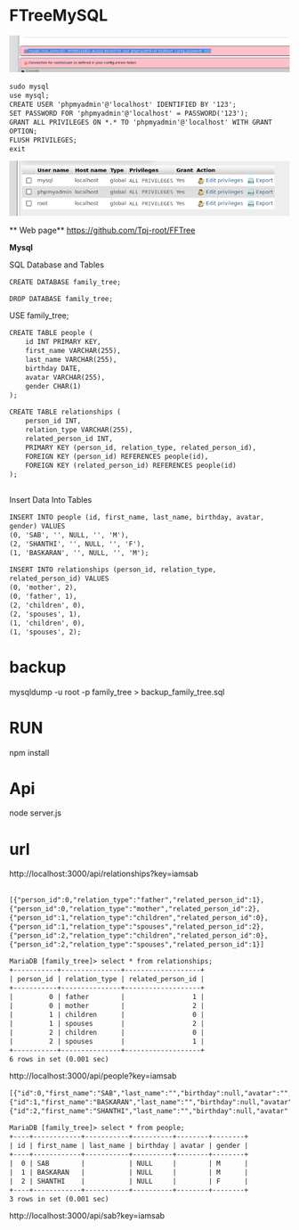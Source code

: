 # FTreeMySQL


![Help1](img/sql_help1.png)

```
sudo mysql
use mysql;
CREATE USER 'phpmyadmin'@'localhost' IDENTIFIED BY '123';
SET PASSWORD FOR 'phpmyadmin'@'localhost' = PASSWORD('123');
GRANT ALL PRIVILEGES ON *.* TO 'phpmyadmin'@'localhost' WITH GRANT OPTION;
FLUSH PRIVILEGES;
exit
```

![Help2](img/sql_help2.png)




** Web page**
https://github.com/Tpj-root/FFTree



**Mysql**



SQL Database and Tables


```
CREATE DATABASE family_tree;
```

```
DROP DATABASE family_tree;
```




USE family_tree;

```
CREATE TABLE people (
    id INT PRIMARY KEY,
    first_name VARCHAR(255),
    last_name VARCHAR(255),
    birthday DATE,
    avatar VARCHAR(255),
    gender CHAR(1)
);

```

```
CREATE TABLE relationships (
    person_id INT,
    relation_type VARCHAR(255),
    related_person_id INT,
    PRIMARY KEY (person_id, relation_type, related_person_id),
    FOREIGN KEY (person_id) REFERENCES people(id),
    FOREIGN KEY (related_person_id) REFERENCES people(id)
);


```



Insert Data Into Tables



```
INSERT INTO people (id, first_name, last_name, birthday, avatar, gender) VALUES
(0, 'SAB', '', NULL, '', 'M'),
(2, 'SHANTHI', '', NULL, '', 'F'),
(1, 'BASKARAN', '', NULL, '', 'M');
```


```
INSERT INTO relationships (person_id, relation_type, related_person_id) VALUES
(0, 'mother', 2),
(0, 'father', 1),
(2, 'children', 0),
(2, 'spouses', 1),
(1, 'children', 0),
(1, 'spouses', 2);
```








# backup

mysqldump -u root -p family_tree > backup_family_tree.sql




# RUN

npm install


# Api

node server.js


# url



http://localhost:3000/api/relationships?key=iamsab


```

[{"person_id":0,"relation_type":"father","related_person_id":1},{"person_id":0,"relation_type":"mother","related_person_id":2},{"person_id":1,"relation_type":"children","related_person_id":0},{"person_id":1,"relation_type":"spouses","related_person_id":2},{"person_id":2,"relation_type":"children","related_person_id":0},{"person_id":2,"relation_type":"spouses","related_person_id":1}]
```

```
MariaDB [family_tree]> select * from relationships;
+-----------+---------------+-------------------+
| person_id | relation_type | related_person_id |
+-----------+---------------+-------------------+
|         0 | father        |                 1 |
|         0 | mother        |                 2 |
|         1 | children      |                 0 |
|         1 | spouses       |                 2 |
|         2 | children      |                 0 |
|         2 | spouses       |                 1 |
+-----------+---------------+-------------------+
6 rows in set (0.001 sec)
```






http://localhost:3000/api/people?key=iamsab

```
[{"id":0,"first_name":"SAB","last_name":"","birthday":null,"avatar":"","gender":"M"},{"id":1,"first_name":"BASKARAN","last_name":"","birthday":null,"avatar":"","gender":"M"},{"id":2,"first_name":"SHANTHI","last_name":"","birthday":null,"avatar":"","gender":"F"}]

```


```
MariaDB [family_tree]> select * from people;
+----+------------+-----------+----------+--------+--------+
| id | first_name | last_name | birthday | avatar | gender |
+----+------------+-----------+----------+--------+--------+
|  0 | SAB        |           | NULL     |        | M      |
|  1 | BASKARAN   |           | NULL     |        | M      |
|  2 | SHANTHI    |           | NULL     |        | F      |
+----+------------+-----------+----------+--------+--------+
3 rows in set (0.001 sec)
```



http://localhost:3000/api/sab?key=iamsab













